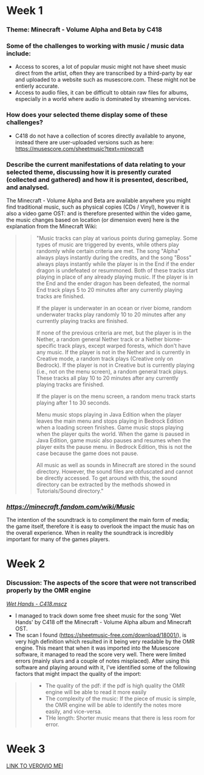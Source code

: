 # Week 1
### Theme: Minecraft - Volume Alpha and Beta by C418 

### Some of the challenges to working with music / music data include:
- Access to scores, a lot of popular music might not have sheet music direct from the artist, often they are transcribed by a third-party by ear and uploaded to a website such as musescore.com. These might not be entierly accurate.
- Access to audio files, it can be difficult to obtain raw files for albums, especially in a world where audio is dominated by streaming services.

### How does your selected theme display some of these challenges?
- C418 do not have a collection of scores directly available to anyone, instead there are user-uploaded versions such as here: https://musescore.com/sheetmusic?text=minecraft


### Describe the current manifestations of data relating to your selected theme, discussing how it is presently curated (collected and gathered) and how it is presented, described, and analysed.

The Minecraft - Volume Alpha and Beta are available anywhere you might find traditional music, such as physical copies (CDs / Vinyl), however it is also a video game OST: and is therefore presented within the video game, the music changes based on location (or dimension even) here is the explanation from the Minecraft Wiki:

>> "Music tracks can play at various points during gameplay. Some types of music are triggered by events, while others play randomly while certain criteria are met. The song "Alpha" always plays instantly during the credits, and the song "Boss" always plays instantly while the player is in the End if the ender dragon is undefeated or resummoned. Both of these tracks start playing in place of any already playing music. If the player is in the End and the ender dragon has been defeated, the normal End track plays 5 to 20 minutes after any currently playing tracks are finished.
>>
>>If the player is underwater in an ocean or river biome, random underwater tracks play randomly 10 to 20 minutes after any currently playing tracks are finished.
>>
>> If none of the previous criteria are met, but the player is in the Nether, a random general Nether track or a Nether biome-specific track plays, except warped forests, which don't have any music. If the player is not in the Nether and is currently in Creative mode, a random track plays (Creative only on Bedrock). If the player is not in Creative but is currently playing (i.e., not on the menu screen), a random general track plays. These tracks all play 10 to 20 minutes after any currently playing tracks are finished.
>>
>> If the player is on the menu screen, a random menu track starts playing after 1 to 30 seconds.
>>
>> Menu music stops playing in Java Edition when the player leaves the main menu and stops playing in Bedrock Edition when a loading screen finishes. Game music stops playing when the player quits the world. When the game is paused in Java Edition, game music also pauses and resumes when the player exits the pause menu. in Bedrock Edition, this is not the case because the game does not pause.
>>
>> All music as well as sounds in Minecraft are stored in the sound directory. However, the sound files are obfuscated and cannot be directly accessed. To get around with this, the sound directory can be extracted by the methods showed in Tutorials/Sound directory.‌"

### _https://minecraft.fandom.com/wiki/Music_

The intention of the soundtrack is to compliment the main form of media; the game itself, therefore it is easy to overlook the impact the music has on the overall experience. When in reality the soundtrack is incredibly important for many of the games players. 

# Week 2

### Discussion: The aspects of the score that were not transcribed properly by the OMR engine
_[Wet Hands - C418.mscz](https://github.com/cshrs/MCA-2023/blob/master/Wet%20Hands%20-%20C418.mscz)_
- I managed to track down some free sheet music for the song 'Wet Hands' by C418 off the Minecraft - Volume Alpha album and Minecraft OST.
- The scan I found (https://sheetmusic-free.com/download/18001/), is very high definition which resulted in it being very readable by the OMR engine. This meant that when it was imported into the Musescore software, it managed to read the score very well. There were limited errors (mainly slurs and a couple of notes misplaced). After using this software and playing around with it, I've identified some of the following factors that might impact the quality of the import:
>> - The quality of the pdf: if the pdf is high quality the OMR engine will be able to read it more easily
>> - The complexity of the music: If the piece of music is simple, the OMR engine will be able to identify the notes more easily, and vice-versa.
>> - THe length: Shorter music means that there is less room for error.

# Week 3 

[LINK TO VEROVIO MEI](https://cshrs.github.io/MCA-2023/verovio.html)
